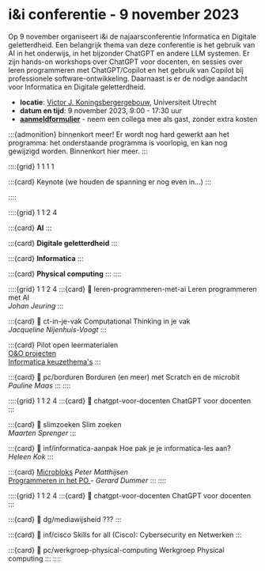 # i&i conferentie - 9 november 2023

Op 9 november organiseert i&i de najaarsconferentie Informatica en Digitale
geletterdheid. Een belangrijk thema van deze conferentie is het gebruik van AI
in het onderwijs, in het bijzonder ChatGPT en andere LLM systemen. Er zijn
hands-on workshops over ChatGPT voor docenten, en sessies over leren
programmeren met ChatGPT/Copilot en het gebruik van Copilot bij professionele
software-ontwikkeling. Daarnaast is er de nodige aandacht voor Informatica en
Digitale geletterdheid.

* **locatie**: [Victor J. Koningsbergergebouw](https://www.uu.nl/victor-j-koningsbergergebouw),
  Universiteit Utrecht  
* **datum en tijd**: 9 november 2023, 9:00 - 17:30 uur
* [**aanmeldformulier**](https://www.smink-registratie.nl/ieni/) - 
  neem een collega mee als gast, zonder extra kosten

:::{admonition} binnenkort meer!
Er wordt nog hard gewerkt aan het programma: 
het onderstaande programma is voorlopig, en kan nog gewijzigd worden.
Binnenkort hier meer. 
:::

::::{grid} 1 1 1 1

:::{card} Keynote
(we houden de spanning er nog even in...)
:::

::::

::::{grid} 1 1 2 4

:::{card}
**AI**
:::

:::{card}
**Digitale geletterdheid**
:::

:::{card}
**Informatica**
:::

:::{card}
**Physical computing**
:::
::::

::::{grid} 1 1 2 4
:::{card}
:link: leren-programmeren-met-ai
Leren programmeren met AI  
*Johan Jeuring*
:::

:::{card}
:link: ct-in-je-vak
Computational Thinking in je vak  
*Jacqueline Nijenhuis-Voogt*
:::

:::{card}
Pilot open leermaterialen  
[O&O projecten](inf/pilot-oeno-inf)  
[Informatica keuzethema's](inf/keuzethemas)
:::

:::{card}
:link: pc/borduren
Borduren (en meer) met Scratch en de microbit  
*Pauline Maas*
:::
::::

::::{grid} 1 1 2 4
:::{card}
:link: chatgpt-voor-docenten
ChatGPT voor docenten
:::

:::{card}
:link: slimzoeken
Slim zoeken  
*Maarten Sprenger*
:::

:::{card}
:link: inf/informatica-aanpak
Hoe pak je je informatica-les aan?  
*Heleen Kok*
:::

:::{card}
[Microbloks](pc/microblocks) *Peter Matthijsen*  
[Programmeren in het PO ](pc/po-programmeren) - *Gerard Dummer*
:::
::::

::::{grid} 1 1 2 4
:::{card}
:link: chatgpt-voor-docenten
ChatGPT voor docenten
:::

:::{card}
:link: dg/mediawijsheid
???
:::

:::{card}
:link: inf/cisco
Skills for all (Cisco): Cybersecurity en Netwerken
:::

:::{card}
:link: pc/werkgroep-physical-computing
Werkgroep Physical computing
:::
::::